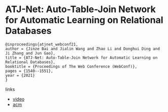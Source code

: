 # ATJ-Net: Auto-Table-Join Network for Automatic Learning on Relational Databases

```
@inproceedings{atjnet_webconf21,
author = {Jinze Bai and Jialin Wang and Zhao Li and Donghui Ding and Ji Zhang and Jun Gao},
title = {ATJ-Net: Auto-Table-Join Network for Automatic Learning on Relational Databases},
booktitle = {Proceedings of The Web Conference (WebConf)},
pages = {1540--1551},
year = {2021}
}
```

links
- [video](https://www.youtube.com/watch?v=_9AAUzvPmTs)
- [acm](https://dl.acm.org/doi/10.1145/3442381.3449980)